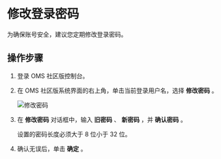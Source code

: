 修改登录密码 
===========================

为确保账号安全，建议您定期修改登录密码。

操作步骤 
-------------------------

1. 登录 OMS 社区版控制台。

   

2. 在 OMS 社区版系统界面的右上角，单击当前登录用户名，选择 **修改密码** 。

   ![修改密码](https://help-static-aliyun-doc.aliyuncs.com/assets/img/zh-CN/5809541461/p380808.png)
   

3. 在 **修改密码** 对话框中，输入 **旧密码** 、 **新密码** ，并 **确认密码** 。

   设置的密码长度必须大于 8 位小于 32 位。
   

4. 确认无误后，单击 **确定** 。

   



